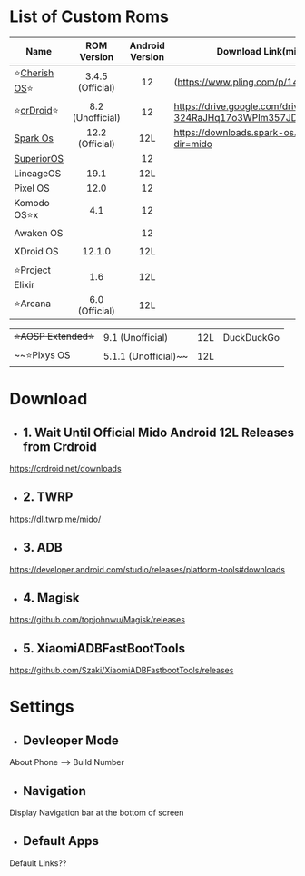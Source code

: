 # List of Custom Roms
| Name | ROM Version |Android Version | Download Link(mido) |
|-|:-:|:-:|-|
| ⭐[Cherish OS](https://downloads.cherishos.com/)⭐| 3.4.5 (Official) | 12 | (https://www.pling.com/p/1451939/) |
| ⭐[crDroid](https://crdroid.net/)⭐ | 8.2 (Unofficial) | 12 | https://drive.google.com/drive/folders/1-324RaJHq17o3WPIm357JDFNrUoY28q7|
| [Spark Os](https://www.spark-os.live/) | 12.2 (Official) | 12L | https://downloads.spark-os.live/?dir=mido |
| [SuperiorOS]() | | 12 |
| LineageOS | 19.1 | 12L | 
| Pixel OS | 12.0 | 12 |
| Komodo OS⭐x | 4.1 | 12 |
| Awaken OS |  | 12 |
||||
| XDroid OS | 12.1.0 | 12L |
||||
| ⭐Project Elixir | 1.6 | 12L |
| ⭐Arcana | 6.0 (Official) | 12L |

|||||
|-|-|-|-|
| ~~⭐AOSP Extended⭐~~ | 9.1 (Unofficial) | 12L | DuckDuckGo|
| ~~⭐Pixys OS | 5.1.1 (Unofficial)~~ | 12L | |GApps|

# Download

- ## 1. Wait Until Official Mido Android 12L Releases from Crdroid

https://crdroid.net/downloads

- ## 2. TWRP

https://dl.twrp.me/mido/

- ## 3. ADB

https://developer.android.com/studio/releases/platform-tools#downloads

- ## 4. Magisk

https://github.com/topjohnwu/Magisk/releases

- ## 5. XiaomiADBFastBootTools

https://github.com/Szaki/XiaomiADBFastbootTools/releases

# Settings

- ## Devleoper Mode

About Phone --> Build Number

- ## Navigation

Display Navigation bar at the bottom of screen

- ## Default Apps

Default Links??
